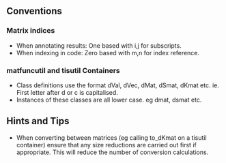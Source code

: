 ## Conventions

### Matrix indices
 - When annotating results: One based with i,j for subscripts.
 - When indexing in code: Zero based with m,n for index reference.
 
### matfuncutil and tisutil Containers
 - Class definitions use the format dVal, dVec, dMat, dSmat, dKmat etc. ie. First letter after d or c is capitalised.
 - Instances of these classes are all lower case. eg dmat, dsmat etc.

## Hints and Tips
 - When converting between matrices (eg calling to_dKmat on a tisutil container) ensure that any size reductions are carried out first if appropriate. This will reduce the number of conversion calculations.